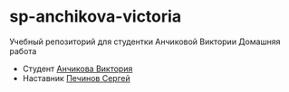 # sp-anchikova-victoria
Учебный репозиторий для студентки Анчиковой Виктории
 Домашняя работа
* Студент [Анчикова Виктория](http://t.me/@anchikova)
* Наставник [Печинов Сергей](http://t.me/@SergeyPechinov)
